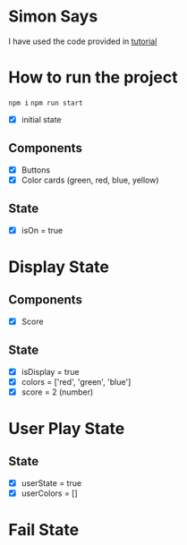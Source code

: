# Simon Says

I have used the code provided in [tutorial](https://www.youtube.com/watch?v=EGRAKMNkyFg&t=26s)

# How to run the project

`npm i`
`npm run start`

- [x] initial state

## Components

- [x] Buttons
- [x] Color cards (green, red, blue, yellow)

## State

- [x] isOn = true

# Display State

## Components

- [x] Score

## State

- [x] isDisplay = true
- [x] colors = ['red', 'green', 'blue']
- [x] score = 2 (number)

# User Play State

## State

- [x] userState = true
- [x] userColors = []

# Fail State
